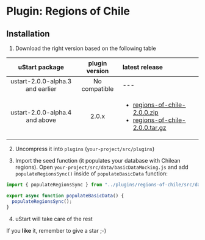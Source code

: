 # Plugin: Regions of Chile

## Installation

1. Download the right version based on the following table

| uStart package | plugin version | latest release |
|  :---: | :---: | :--- |
| ustart-2.0.0-alpha.3 and earlier | No compatible | --- |
| ustart-2.0.0-alpha.4 and above | 2.0.x | <ul><li><a href="https://github.com/ustart-dev/ustart-plugins/releases/download/regions-of-chile%2F2.0.0/regions-of-chile-2.0.0.zip">regions-of-chile-2.0.0.zip</a></li><li><a href="https://github.com/ustart-dev/ustart-plugins/releases/download/regions-of-chile%2F2.0.0/regions-of-chile-2.0.0.tar.gz">regions-of-chile-2.0.0.tar.gz</a></li> |

2. Uncompress it into `plugins` (`your-project/src/plugins`)

3. Import the seed function (it populates your database with Chilean regions). Open `your-project/src/data/basicDataMocking.js` and add `populateRegionsSync()` inside of `populateBasicData` function:

```js
import { populateRegionsSync } from "../plugins/regions-of-chile/src/data/populate";

export async function populateBasicData() {
  populateRegionsSync();
}
```

4. uStart will take care of the rest

If you **like** it, remember to give a star ;-)
